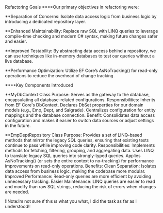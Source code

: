 Refactoring Goals
****Our primary objectives in refactoring were:

**Separation of Concerns: Isolate data access logic from business logic by introducing a dedicated repository layer.

**Enhanced Maintainability: Replace raw SQL with LINQ queries to leverage compile-time checking and modern C# syntax, making future changes safer and easier.

**Improved Testability: By abstracting data access behind a repository, we can use techniques like in-memory databases to test our queries without a live database.

**Performance Optimization: Utilize EF Core’s AsNoTracking() for read-only operations to reduce the overhead of change tracking.

****Key Components Introduced

**MyDbContext Class
Purpose: Serves as the gateway to the database, encapsulating all database-related configurations.
Responsibilities:
Inherits from EF Core's DbContext.
Declares DbSet properties for our domain models (e.g., Emp, Dept, and Salgrade).
Centralizes configuration for entity mappings and the database connection.
Benefit: Consolidates data access configuration and makes it easier to switch data sources or adjust settings in the future.

**EmpDeptRepository Class
Purpose: Provides a set of LINQ-based methods that mirror the legacy SQL queries, ensuring that existing tests continue to pass while improving code clarity.
Responsibilities:
Implements methods for fetching, filtering, grouping, and aggregating data.
Uses LINQ to translate legacy SQL queries into strongly-typed queries.
Applies AsNoTracking() (or sets the entire context to no-tracking) for performance improvements on read-only operations.
Benefits:
Clean Separation: Isolates data access from business logic, making the codebase more modular.
Improved Performance: Read-only queries are more efficient by avoiding unnecessary tracking.
Easier Maintenance: LINQ queries are easier to read and modify than raw SQL strings, reducing the risk of errors when changes are needed.

!!Note:Im not sure ıf thıs ıs what you what, I did the task as far as I understood!!
